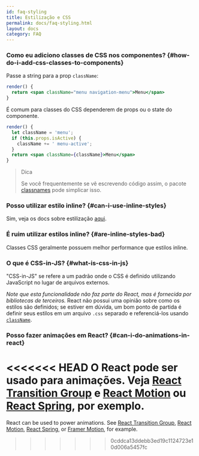 ```yaml
---
id: faq-styling
title: Estilização e CSS
permalink: docs/faq-styling.html
layout: docs
category: FAQ
---
```


### Como eu adiciono classes de CSS nos componentes? {#how-do-i-add-css-classes-to-components}

Passe a string para a prop `className`:

```jsx
render() {
  return <span className="menu navigation-menu">Menu</span>
}
```

É comum para classes do CSS dependerem de props ou o state do componente.

```jsx
render() {
  let className = 'menu';
  if (this.props.isActive) {
    className += ' menu-active';
  }
  return <span className={className}>Menu</span>
}
```

>Dica
>
>Se você frequentemente se vê escrevendo código assim, o pacote [classnames](https://www.npmjs.com/package/classnames#usage-with-reactjs) pode simplicar isso.

### Posso utilizar estilo inline? {#can-i-use-inline-styles}

Sim, veja os docs sobre estilização [aqui](/docs/dom-elements.html#style).

### É ruim utilizar estilos inline? {#are-inline-styles-bad}

Classes CSS geralmente possuem melhor performance que estilos inline.

### O que é CSS-in-JS? {#what-is-css-in-js}

"CSS-in-JS" se refere a um padrão onde o CSS é definido utilizando JavaScript no lugar de arquivos externos.

_Note que esta funcionalidade não faz parte do React, mas é fornecida por bibliotecas de terceiros._ React não possui uma opinião sobre como os estilos são definidos; se estiver em dúvida, um bom ponto de partida é definir seus estilos em um arquivo `.css` separado e referenciá-los usando [`className`](/docs/dom-elements.html#classname).

### Posso fazer animações em React? {#can-i-do-animations-in-react} 

<<<<<<< HEAD
O React pode ser usado para animações. Veja [React Transition Group](https://reactcommunity.org/react-transition-group/) e [React Motion](https://github.com/chenglou/react-motion) ou [React Spring](https://github.com/react-spring/react-spring), por exemplo.
=======
React can be used to power animations. See [React Transition Group](https://reactcommunity.org/react-transition-group/), [React Motion](https://github.com/chenglou/react-motion), [React Spring](https://github.com/react-spring/react-spring), or [Framer Motion](https://framer.com/motion), for example.
>>>>>>> 0cddca13ddebb3ed19c1124723e10d006a5457fc

